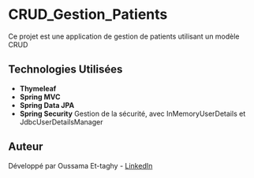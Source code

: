 # CRUD_Gestion_Patients
Ce projet est une application de gestion de patients utilisant un modèle CRUD 
## Technologies Utilisées
- **Thymeleaf**
- **Spring MVC** 
- **Spring Data JPA**
- **Spring Security** Gestion de la sécurité, avec InMemoryUserDetails et JdbcUserDetailsManager

## Auteur
Développé par Oussama Et-taghy - [LinkedIn](https://www.linkedin.com/in/oussama-et-taghy-a61166266/)
